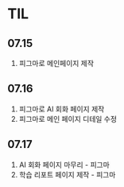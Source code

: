 # TIL

## 07.15

1. 피그마로 메인페이지 제작

## 07.16

1. 피그마로 AI 회화 페이지 제작
2. 피그마로 메인 페이지 디테일 수정

## 07.17

1. AI 회화 페이지 마무리 - 피그마
2. 학습 리포트 페이지 제작 - 피그마
